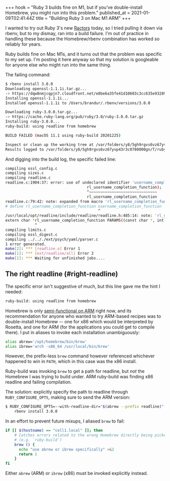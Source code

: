 +++
hook = "Ruby 3 builds fine on M1, but if you've double-install Homebrew, you might run into this problem."
published_at = 2021-01-09T02:41:44Z
title = "Building Ruby 3 on Mac M1 ARM"
+++

I wanted to try out Ruby 3's new [Ractors](https://github.com/ruby/ruby/blob/master/doc/ractor.md) today, so I tried pulling it down via rbenv, but to my dismay, ran into a build failure. I'm out of practice in handling these because the Homebrew/rbenv combination has worked so reliably for years.

Ruby builds fine on Mac M1s, and it turns out that the problem was specific to my set up. I'm posting it here anyway so that my solution is googleable for anyone else who might run into the same thing.

The failing command:

``` bash
$ rbenv install 3.0.0
Downloading openssl-1.1.1i.tar.gz...
-> https://dqw8nmjcqpjn7.cloudfront.net/e8be6a35fe41d10603c3cc635e93289ed00bf34b79671a3a4de64fcee00d5242
Installing openssl-1.1.1i...
Installed openssl-1.1.1i to /Users/brandur/.rbenv/versions/3.0.0

Downloading ruby-3.0.0.tar.gz...
-> https://cache.ruby-lang.org/pub/ruby/3.0/ruby-3.0.0.tar.gz
Installing ruby-3.0.0...
ruby-build: using readline from homebrew

BUILD FAILED (macOS 11.1 using ruby-build 20201225)

Inspect or clean up the working tree at /var/folders/y8/5gh9rgvs6vz67yvp43r3c0780000gn/T/ruby-build.20210108170342.44199.54sj1p
Results logged to /var/folders/y8/5gh9rgvs6vz67yvp43r3c0780000gn/T/ruby-build.20210108170342.44199.log
```

And digging into the build log, the specific failed line:

``` bash
compiling ossl_config.c
compiling sizes.c
compiling readline.c
readline.c:1904:37: error: use of undeclared identifier 'username_completion_function'; did you mean 'rl_username_completion_function'?
                                    rl_username_completion_function);
                                    ^~~~~~~~~~~~~~~~~~~~~~~~~~~~~~~
                                    rl_username_completion_function
readline.c:79:42: note: expanded from macro 'rl_username_completion_function'
# define rl_username_completion_function username_completion_function
                                         ^
/usr/local/opt/readline/include/readline/readline.h:485:14: note: 'rl_username_completion_function' declared here
extern char *rl_username_completion_function PARAMS((const char *, int));
             ^
compiling limits.c
compiling ossl_digest.c
compiling ../.././ext/psych/yaml/parser.c
1 error generated.
make[2]: *** [readline.o] Error 1
make[1]: *** [ext/readline/all] Error 2
make[1]: *** Waiting for unfinished jobs....
```

## The right readline (#right-readline)

The specific error isn't suggestive of much, but this line gave me the hint I needed:

``` bash
ruby-build: using readline from homebrew
```

Homebrew is only [semi-functional on ARM](https://github.com/Homebrew/brew/issues/7857) right now, and its recommendation for anyone who wanted to try ARM-based recipes was to double-install Homebrew -- one for x86 which would be interpreted by Rosetta, and one for ARM (for the applications you could get to compile there). I put in aliases to invoke each installation unambiguously:

``` bash
alias abrew='/opt/homebrew/bin/brew'
alias ibrew='arch -x86_64 /usr/local/bin/brew'
```

However, the prefix-less `brew` command however referenced whichever happened to win in `PATH`, which in this case was the x86 install.

Ruby-build was invoking `brew` to get a path for readline, but _not_ the Homebrew I was trying to build under. ARM ruby-build was finding x86 readline and failing compilation.

The solution: explicitly specify the path to readline through `RUBY_CONFIGURE_OPTS`, making sure to send the ARM version:

``` bash
$ RUBY_CONFIGURE_OPTS=--with-readline-dir="$(abrew --prefix readline)" \
    rbenv install 3.0.0
```

In an effort to prevent future mixups, I aliased `brew` to fail:

``` bash
if [[ $(hostname) == "cell1.local" ]]; then
    # Catches errors related to the wrong Homebrew directly being picked up
    # (e.g. `ruby-build`)
    brew () {
      echo "use abrew or ibrew specifically" >&2
      return 1
    }
fi
```

Either `abrew` (ARM) or `ibrew` (x86) must be invoked explicitly instead.
